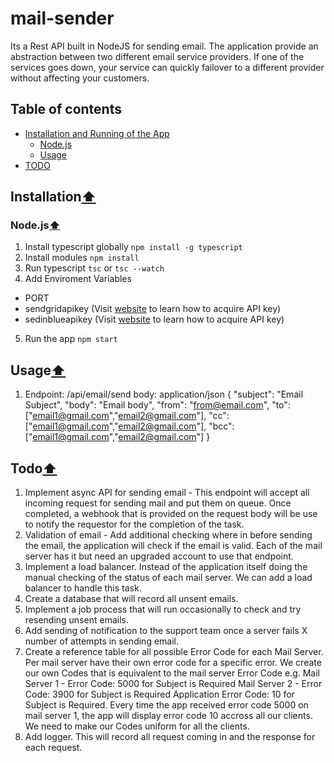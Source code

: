 # mail-sender

Its a Rest API built in NodeJS for sending email.
The application provide an abstraction between two different email service providers. If one of
the services goes down, your service can quickly failover to a different provider without affecting your
customers.

## Table of contents

- [Installation and Running of the App](#installation)
  - [Node.js](#nodejs)
  - [Usage](#usage)
- [TODO](#todo)

## Installation[⬆](#table-of-contents)
### Node.js[⬆](#table-of-contents)
1. Install typescript globally
  `npm install -g typescript`
2. Install modules
  `npm install`
3. Run typescript
  `tsc` or `tsc --watch`
4. Add Enviroment Variables
  - PORT
  - sendgridapikey (Visit [website](https://sendgrid.com/) to learn how to acquire API key)
  - sedinblueapikey (Visit [website](https://www.sendinblue.com/?utm_source=adwords_brand&utm_medium=lastclick&utm_content=SendinBlue&utm_extension&utm_term=sendinblue&utm_matchtype=e&utm_campaign=1153673712&utm_network=g&km_adid=355470527172&km_adposition&km_device=c&utm_adgroupid=53093595276&gclid=Cj0KCQjwwOz6BRCgARIsAKEG4FUtTvisLqo6XxygNbhWXkZCPsA9jkJRJVQO4OApB77a86fUaMUx2pYaAs0WEALw_wcB) to learn how to acquire API key)
5. Run the app
  `npm start`

## Usage[⬆](#table-of-contents)
 1. Endpoint: /api/email/send
    body: application/json
    {
      "subject": "Email Subject",
      "body": "Email body",
      "from": "from@email.com",
      "to": ["email1@gmail.com","email2@gmail.com"],
      "cc": ["email1@gmail.com","email2@gmail.com"],
      "bcc": ["email1@gmail.com","email2@gmail.com"]
    } 

## Todo[⬆](#table-of-contents)
1. Implement async API for sending email - This endpoint will accept all incoming request for sending mail and put them on queue. Once completed, a webhook that is provided on the request body will be use to notify the requestor for the completion of the task.
2. Validation of email - Add additional checking where in before sending the email, the application will check if the email is valid. Each of the mail server has it but need an upgraded account to use that endpoint.
3. Implement a load balancer. Instead of the application itself doing the manual checking of the status of each mail server. We can add a load balancer to handle this task.
4. Create a database that will record all unsent emails. 
5. Implement a job process that will run occasionally to check and try resending unsent emails.
6. Add sending of notification to the support team once a server fails X number of attempts in sending email.
7. Create a reference table for all possible Error Code for each Mail Server. Per mail server have their own error code for a specific error. We create our own Codes that is equivalent to the mail server Error Code
  e.g. Mail Server 1 - Error Code: 5000 for Subject is Required
       Mail Server 2 - Error Code: 3900 for Subject is Required
       Application Error Code: 10 for Subject is Required.
       Every time the app received error code 5000 on mail server 1, the app will display error code 10 accross all our clients.
       We need to make our Codes uniform for all the clients.
8. Add logger. This will record all request coming in and the response for each request.
